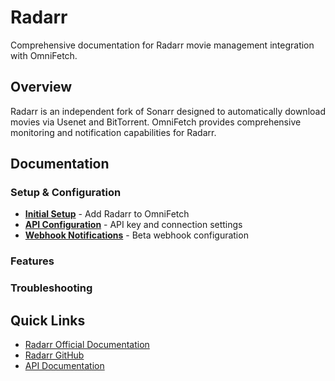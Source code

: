 # Radarr

Comprehensive documentation for Radarr movie management integration with OmniFetch.

## Overview

Radarr is an independent fork of Sonarr designed to automatically download movies via Usenet and BitTorrent. OmniFetch provides comprehensive monitoring and notification capabilities for Radarr.

## Documentation

### Setup & Configuration
- **[Initial Setup](setup.md)** - Add Radarr to OmniFetch
- **[API Configuration](setup.md)** - API key and connection settings
- **[Webhook Notifications](webhooks.md)** - Beta webhook configuration

### Features

### Troubleshooting

## Quick Links

- [Radarr Official Documentation](https://wiki.servarr.com/radarr)
- [Radarr GitHub](https://github.com/Radarr/Radarr)
- [API Documentation](https://radarr.video/docs/api/)